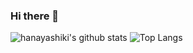### Hi there 👋
![hanayashiki's github stats](https://github-readme-stats.vercel.app/api?username=hanayashiki&count_private=true&show_icons=true&line_height=33.7)
![Top Langs](https://github-readme-stats.vercel.app/api/top-langs/?username=hanayashiki&hide=css&count_private=false&layout=compact&langs_count=8)
